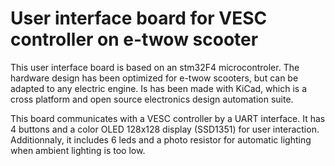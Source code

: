 # User interface board for VESC controller on e-twow scooter

This user interface board is based on an stm32F4 microcontroler.
The hardware design has been optimized for e-twow scooters, but can be adapted to any electric engine.
Is has been made with KiCad, which is a cross platform and open source electronics design automation suite.

This board communicates with a VESC controller by a UART interface.
It has 4 buttons and a color OLED 128x128 display (SSD1351) for user interaction.
Additionnaly, it includes 6 leds and a photo resistor for automatic lighting when ambient lighting is too low.
